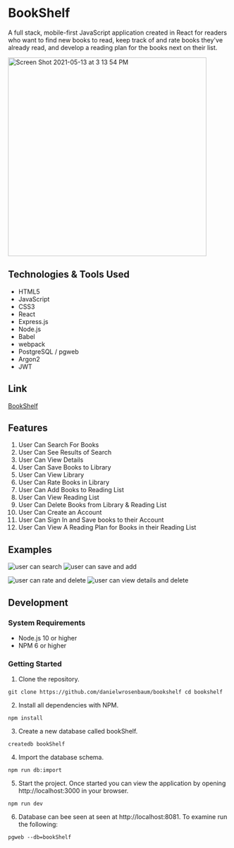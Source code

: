 # BookShelf

A full stack, mobile-first JavaScript application created in React for readers who want to find new books to read, keep track of and rate books they've already read, and develop a reading plan for the books next on their list. 

<img width="450" alt="Screen Shot 2021-05-13 at 3 13 54 PM" src="https://user-images.githubusercontent.com/74999873/118194301-feed6280-b3fd-11eb-94b8-ee8bc19e29d5.png">


## Technologies & Tools Used

- HTML5
- JavaScript
- CSS3
- React
- Express.js
- Node.js
- Babel
- webpack
- PostgreSQL / pgweb
- Argon2
- JWT

## Link

[BookShelf](https://personal-book-manager.herokuapp.com/)

## Features

1. User Can Search For Books
3. User Can See Results of Search
4. User Can View Details
5. User Can Save Books to Library
6. User Can View Library
7. User Can Rate Books in Library
8. User Can Add Books to Reading List
9. User Can View Reading List
10. User Can Delete Books from Library & Reading List
11. User Can Create an Account
12. User Can Sign In and Save books to their Account
13. User Can View A Reading Plan for Books in their Reading List

## Examples

![user can search](https://user-images.githubusercontent.com/74999873/115622739-1a58c800-a2ad-11eb-9cc0-2a31b6997d0e.gif) ![user can save and add](https://user-images.githubusercontent.com/74999873/115622765-26448a00-a2ad-11eb-9b5a-ddb79d9adc75.gif) 

![user can rate and delete](https://user-images.githubusercontent.com/74999873/115622810-32304c00-a2ad-11eb-91d3-5e8fd0a10e32.gif) ![user can view details and delete](https://user-images.githubusercontent.com/74999873/115622846-3c524a80-a2ad-11eb-8aff-89ae0076a21d.gif)

## Development

### System Requirements
- Node.js 10 or higher
- NPM 6 or higher

### Getting Started

1. Clone the repository.

`
git clone https://github.com/danielwrosenbaum/bookshelf
cd bookshelf
`

2. Install all dependencies with NPM.

`
npm install
`

3. Create a new database called bookShelf.

`createdb bookShelf`

4. Import the database schema.

`
npm run db:import
`

5. Start the project. Once started you can view the application by opening http://localhost:3000 in your browser.

`
npm run dev
`

6. Database can bee seen at seen at http://localhost:8081. To examine run the following:

`pgweb --db=bookShelf`


